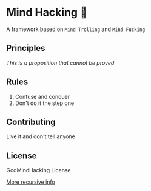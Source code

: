 # Mind Hacking :goat:
A framework based on `Mind Trolling` and `Mind Fucking`

## Principles
*This is a proposition that cannot be proved*

## Rules
1. Confuse and conquer
2. Don't do it the step one

## Contributing
Live it and don't tell anyone

## License
GodMindHacking License

[More recursive info](https://github.com/afforeroc/mind-hacking)
